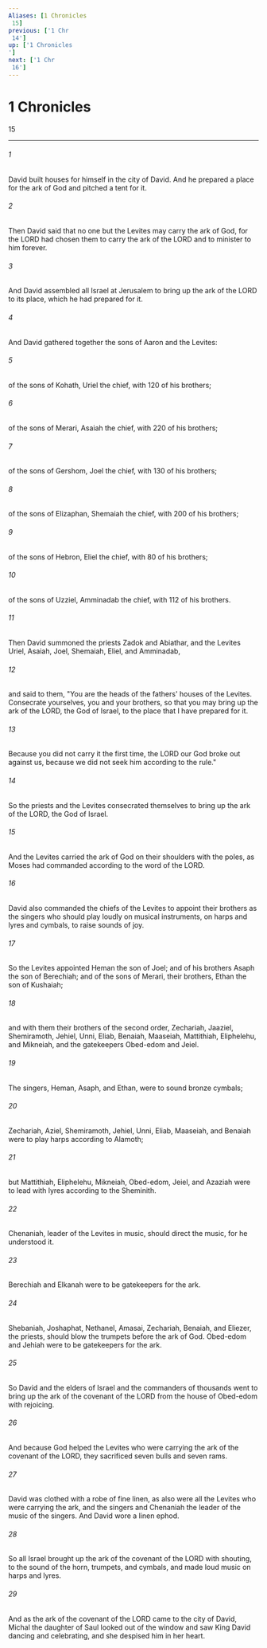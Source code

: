 ```yaml
---
Aliases: [1 Chronicles 15]
previous: ['1 Chr 14']
up: ['1 Chronicles']
next: ['1 Chr 16']
---
```

# 1 Chronicles 15

***
 

###### 1 
David built houses for himself in the city of David. And he prepared a place for the ark of God and pitched a tent for it.  

###### 2 
Then David said that no one but the Levites may carry the ark of God, for the LORD had chosen them to carry the ark of the LORD and to minister to him forever.  

###### 3 
And David assembled all Israel at Jerusalem to bring up the ark of the LORD to its place, which he had prepared for it.  

###### 4 
And David gathered together the sons of Aaron and the Levites:  

###### 5 
of the sons of Kohath, Uriel the chief, with 120 of his brothers;  

###### 6 
of the sons of Merari, Asaiah the chief, with 220 of his brothers;  

###### 7 
of the sons of Gershom, Joel the chief, with 130 of his brothers;  

###### 8 
of the sons of Elizaphan, Shemaiah the chief, with 200 of his brothers;  

###### 9 
of the sons of Hebron, Eliel the chief, with 80 of his brothers;  

###### 10 
of the sons of Uzziel, Amminadab the chief, with 112 of his brothers.  

###### 11 
Then David summoned the priests Zadok and Abiathar, and the Levites Uriel, Asaiah, Joel, Shemaiah, Eliel, and Amminadab,  

###### 12 
and said to them, "You are the heads of the fathers' houses of the Levites. Consecrate yourselves, you and your brothers, so that you may bring up the ark of the LORD, the God of Israel, to the place that I have prepared for it.  

###### 13 
Because you did not carry it the first time, the LORD our God broke out against us, because we did not seek him according to the rule."  

###### 14 
So the priests and the Levites consecrated themselves to bring up the ark of the LORD, the God of Israel.  

###### 15 
And the Levites carried the ark of God on their shoulders with the poles, as Moses had commanded according to the word of the LORD.  

###### 16 
David also commanded the chiefs of the Levites to appoint their brothers as the singers who should play loudly on musical instruments, on harps and lyres and cymbals, to raise sounds of joy.  

###### 17 
So the Levites appointed Heman the son of Joel; and of his brothers Asaph the son of Berechiah; and of the sons of Merari, their brothers, Ethan the son of Kushaiah;  

###### 18 
and with them their brothers of the second order, Zechariah, Jaaziel, Shemiramoth, Jehiel, Unni, Eliab, Benaiah, Maaseiah, Mattithiah, Eliphelehu, and Mikneiah, and the gatekeepers Obed-edom and Jeiel.  

###### 19 
The singers, Heman, Asaph, and Ethan, were to sound bronze cymbals;  

###### 20 
Zechariah, Aziel, Shemiramoth, Jehiel, Unni, Eliab, Maaseiah, and Benaiah were to play harps according to Alamoth;  

###### 21 
but Mattithiah, Eliphelehu, Mikneiah, Obed-edom, Jeiel, and Azaziah were to lead with lyres according to the Sheminith.  

###### 22 
Chenaniah, leader of the Levites in music, should direct the music, for he understood it.  

###### 23 
Berechiah and Elkanah were to be gatekeepers for the ark.  

###### 24 
Shebaniah, Joshaphat, Nethanel, Amasai, Zechariah, Benaiah, and Eliezer, the priests, should blow the trumpets before the ark of God. Obed-edom and Jehiah were to be gatekeepers for the ark.  

###### 25 
So David and the elders of Israel and the commanders of thousands went to bring up the ark of the covenant of the LORD from the house of Obed-edom with rejoicing.  

###### 26 
And because God helped the Levites who were carrying the ark of the covenant of the LORD, they sacrificed seven bulls and seven rams.  

###### 27 
David was clothed with a robe of fine linen, as also were all the Levites who were carrying the ark, and the singers and Chenaniah the leader of the music of the singers. And David wore a linen ephod.  

###### 28 
So all Israel brought up the ark of the covenant of the LORD with shouting, to the sound of the horn, trumpets, and cymbals, and made loud music on harps and lyres.  

###### 29 
And as the ark of the covenant of the LORD came to the city of David, Michal the daughter of Saul looked out of the window and saw King David dancing and celebrating, and she despised him in her heart.
